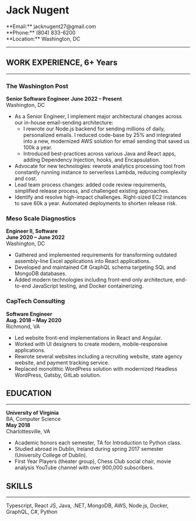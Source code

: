 # Jack Nugent

<div class="resume-subheader">
<div class="resume-subheader-item">
**Email:** jacknugent27@gmail.com  
</div>
<div class="resume-subheader-item">
**Phone:** (804) 833-6200
</div>
<div class="resume-subheader-item">
**Location:** Washington, DC
</div>
</div>
<hr />

## WORK EXPERIENCE, 6+ Years

<hr />

### The Washington Post

**Senior Software Engineer**
**June 2022 – Present**  
Washington, DC

- As a Senior Engineer, I implement major architectural changes across our in-house email-sending architecture:
  - I rewrote our Node.js backend for sending millions of daily, personalized emails. I reduced code-base by 25% and integrated into a new, modernized AWS solution for email sending that saved us 100k a year.
  - Introduced best-practices across various Java and React apps, adding Dependency Injection, hooks, and Encapsulation.
- Advocate for new technologies: rewrote analytics processing tool from constantly running instance to serverless Lambda, reducing complexity and cost.
- Lead team process changes: added code review requirements, simplified release process, and challenged existing approaches.
- Identify and resolve high-impact challenges. Right-sized EC2 instances to save 60k a year. Automated deployments to shorten release risk.

### Meso Scale Diagnostics

**Engineer II, Software**  
**June 2020 – June 2022**  
Washington, DC

- Gathered and implemented requirements for transforming outdated assembly-line Excel applications into React applications.
- Developed and maintained C# GraphQL schema targeting SQL and MongoDB databases.
- Added modern technologies including front-end only architecture, end-to-end JavaScript testing, and Docker containerizing.

### CapTech Consulting

**Software Engineer**  
**Aug. 2018 – May 2020**  
Richmond, VA

- Led website front-end implementations in React and Angular.
- Worked with UI designers to create modern, mobile-responsive applications.
- Rewrote several websites including a recruiting website, state agency website, and payment tracking service.
- Replaced monolithic WordPress solution with modernized Headless WordPress, Gatsby, GitLab solution.

## EDUCATION

<hr />

**University of Virginia**  
BA, Computer Science  
**May 2018**  
Charlottesville, VA

- Academic honors each semester, TA for Introduction to Python class.
- Studied abroad in Dublin, Ireland during spring 2017 semester (University College of Dublin).
- First Year Players (theater group), Chess Club social chair, movie analysis YouTube channel with over 900,000 subscribers.

## SKILLS

<hr />

Typescript, React JS, Java, .NET, MongoDB, AWS, Node.js, Docker, GraphQL, C#, Python
